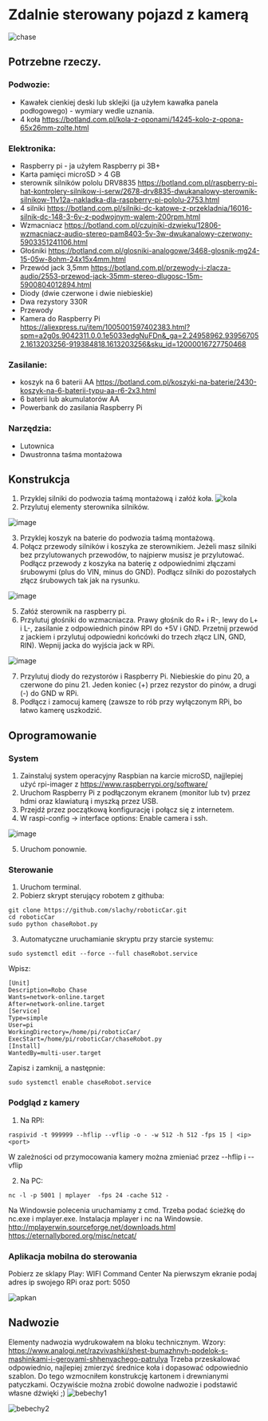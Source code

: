 # Zdalnie sterowany pojazd z kamerą

![chase](https://user-images.githubusercontent.com/6802432/115985180-f518d200-a5aa-11eb-9031-ad7877e00b5b.jpg)


## Potrzebne rzeczy.
### Podwozie:
- Kawałek cienkiej deski lub sklejki (ja użyłem kawałka panela podłogowego) - wymiary wedle uznania.
- 4 koła https://botland.com.pl/kola-z-oponami/14245-kolo-z-opona-65x26mm-zolte.html
### Elektronika:
- Raspberry pi - ja użyłem Raspberry pi 3B+
- Karta pamięci microSD > 4 GB 
- sterownik silników pololu DRV8835 https://botland.com.pl/raspberry-pi-hat-kontrolery-silnikow-i-serw/2678-drv8835-dwukanalowy-sterownik-silnikow-11v12a-nakladka-dla-raspberry-pi-pololu-2753.html
- 4 silniki https://botland.com.pl/silniki-dc-katowe-z-przekladnia/16016-silnik-dc-148-3-6v-z-podwojnym-walem-200rpm.html
- Wzmacniacz https://botland.com.pl/czujniki-dzwieku/12806-wzmacniacz-audio-stereo-pam8403-5v-3w-dwukanalowy-czerwony-5903351241106.html
- Głośniki https://botland.com.pl/glosniki-analogowe/3468-glosnik-mg24-15-05w-8ohm-24x15x4mm.html
- Przewód jack 3,5mm https://botland.com.pl/przewody-i-zlacza-audio/2553-przewod-jack-35mm-stereo-dlugosc-15m-5900804012894.html
- Diody (dwie czerwone i dwie niebieskie)
- Dwa rezystory 330R
- Przewody
- Kamera do Raspberry Pi https://aliexpress.ru/item/1005001597402383.html?spm=a2g0s.9042311.0.0.1e5033edgNuFDn&_ga=2.24958962.939567052.1613203256-919384818.1613203256&sku_id=12000016727750468
### Zasilanie:
- koszyk na 6 baterii AA https://botland.com.pl/koszyki-na-baterie/2430-koszyk-na-6-baterii-typu-aa-r6-2x3.html
- 6 baterii lub akumulatorów AA
- Powerbank do zasilania Raspberry Pi
### Narzędzia:
- Lutownica
- Dwustronna taśma montażowa

## Konstrukcja
1. Przyklej silniki do podwozia taśmą montażową i załóż koła.
![kola](https://user-images.githubusercontent.com/6802432/115985428-204ff100-a5ac-11eb-8b88-09445fe6efec.jpg)
2. Przylutuj elementy sterownika silników.
 
![image](https://user-images.githubusercontent.com/6802432/115985508-702eb800-a5ac-11eb-9fb4-b7d78c30f266.png)

3. Przyklej koszyk na baterie do podwozia taśmą montażową.
4. Połącz przewody silników i koszyka ze sterownikiem. Jeżeli masz silniki bez przylutowanych przewodów, to najpierw musisz je przylutować. Podłącz przewody z koszyka na baterię z odpowiednimi złączami śrubowymi (plus do VIN, minus do GND). Podłącz silniki do pozostałych złącz śrubowych tak jak na rysunku. 

![image](https://user-images.githubusercontent.com/6802432/115985597-d582a900-a5ac-11eb-93c3-d95041450321.png)

5. Załóż sterownik na raspberry pi.
6. Przylutuj głośniki do wzmacniacza. Prawy głośnik do R+ i R-, lewy do L+ i L-, zasilanie z odpowiednich pinów RPI do +5V i GND. Przetnij przewód z jackiem i przylutuj odpowiedni końcówki do trzech złącz LIN, GND, RIN). Wepnij jacka do wyjścia jack w RPi.

![image](https://user-images.githubusercontent.com/6802432/115986206-63f82a00-a5af-11eb-9a04-df9d1377cc2f.png)

7. Przylutuj diody do rezystorów i Raspberry Pi. Niebieskie do pinu 20, a czerwone do pinu 21. Jeden koniec (+) przez rezystor do pinów, a drugi (-) do GND w RPi.
8. Podłącz i zamocuj kamerę (zawsze to rób przy wyłączonym RPi, bo łatwo kamerę uszkodzić.

## Oprogramowanie
### System
1. Zainstaluj system operacyjny Raspbian na karcie microSD, najjlepiej użyć rpi-imager z https://www.raspberrypi.org/software/
2. Uruchom Raspberry Pi z podłączonym ekranem (monitor lub tv) przez hdmi oraz klawiaturą i myszką przez USB.
3. Przejdź przez początkową konfigurację i połącz się z internetem.
4. W raspi-config -> interface options: Enable camera i ssh.

![image](https://user-images.githubusercontent.com/6802432/115987928-8d1cb880-a5b7-11eb-94f1-ad3f2de2ce93.png)


5. Uruchom ponownie.

### Sterowanie
1. Uruchom terminal.
2. Pobierz skrypt sterujący robotem z githuba:
```
git clone https://github.com/slachy/roboticCar.git
cd roboticCar
sudo python chaseRobot.py
```

3. Automatyczne uruchamianie skryptu przy starcie systemu:
```
sudo systemctl edit --force --full chaseRobot.service  
```
Wpisz:
```
[Unit]
Description=Robo Chase
Wants=network-online.target
After=network-online.target
[Service]
Type=simple
User=pi
WorkingDirectory=/home/pi/roboticCar/
ExecStart=/home/pi/roboticCar/chaseRobot.py
[Install]
WantedBy=multi-user.target
```
Zapisz i zamknij, a następnie:
```
sudo systemctl enable chaseRobot.service
```

### Podgląd z kamery
1. Na RPI:
```
raspivid -t 999999 --hflip --vflip -o - -w 512 -h 512 -fps 15 | <ip> <port>
```
W zależności od przymocowania kamery można zmieniać przez --hflip i --vflip

2. Na PC:
```
nc -l -p 5001 | mplayer  -fps 24 -cache 512 - 
```
Na Windowsie polecenia uruchamiamy z cmd. Trzeba podać ścieżkę do nc.exe i mplayer.exe.
Instalacja mplayer i nc na Windowsie.
http://mplayerwin.sourceforge.net/downloads.html
https://eternallybored.org/misc/netcat/

### Aplikacja mobilna do sterowania
Pobierz ze sklapy Play: WIFI Command Center
Na pierwszym ekranie podaj adres ip swojego RPi oraz port: 5050

![apkan](https://user-images.githubusercontent.com/6802432/115991183-b1809100-a5c7-11eb-954e-425d487c64ab.jpg)



## Nadwozie
Elementy nadwozia wydrukowałem na bloku technicznym. Wzory: https://www.analogi.net/razvivashki/shest-bumazhnyh-podelok-s-mashinkami-i-geroyami-shhenyachego-patrulya
Trzeba przeskalować odpowiednio, najlepiej zmierzyć średnice koła i dopasować odpowiednio szablon.
Do tego wzmocniłem konstrukcję kartonem i drewnianymi patyczkami. Oczywiście można zrobić dowolne nadwozie i podstawić własne dźwięki ;)
![bebechy1](https://user-images.githubusercontent.com/6802432/115991118-5189ea80-a5c7-11eb-86b0-678c05d89df1.jpg)

![bebechy2](https://user-images.githubusercontent.com/6802432/115991129-5d75ac80-a5c7-11eb-8e44-b0f7ee4c9fb8.jpg)



